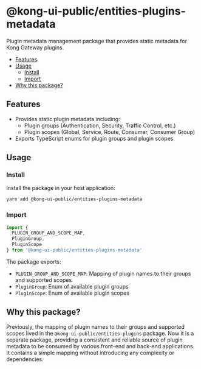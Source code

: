 # @kong-ui-public/entities-plugins-metadata

Plugin metadata management package that provides static metadata for Kong Gateway plugins.

- [Features](#features)
- [Usage](#usage)
  - [Install](#install)
  - [Import](#import)
- [Why this package?](#why-this-package)

## Features

- Provides static plugin metadata including:
  - Plugin groups (Authentication, Security, Traffic Control, etc.)
  - Plugin scopes (Global, Service, Route, Consumer, Consumer Group)
- Exports TypeScript enums for plugin groups and plugin scopes

## Usage

### Install

Install the package in your host application:

```sh
yarn add @kong-ui-public/entities-plugins-metadata
```

### Import

```ts
import { 
  PLUGIN_GROUP_AND_SCOPE_MAP,
  PluginGroup,
  PluginScope 
} from '@kong-ui-public/entities-plugins-metadata'
```

The package exports:
- `PLUGIN_GROUP_AND_SCOPE_MAP`: Mapping of plugin names to their groups and supported scopes
- `PluginGroup`: Enum of available plugin groups
- `PluginScope`: Enum of available plugin scopes

## Why this package?

Previously, the mapping of plugin names to their groups and supported scopes lived in the `@kong-ui-public/entities-plugins` package. Now it is a separate package, providing a consistent and reliable source of plugin metadata to be consumed by various front-end and back-end applications. It contains a simple mapping without introducing any complexity or dependencies.
